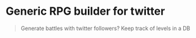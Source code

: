 # Generic RPG builder for twitter

> Generate battles with twitter followers?
> Keep track of levels in a DB
